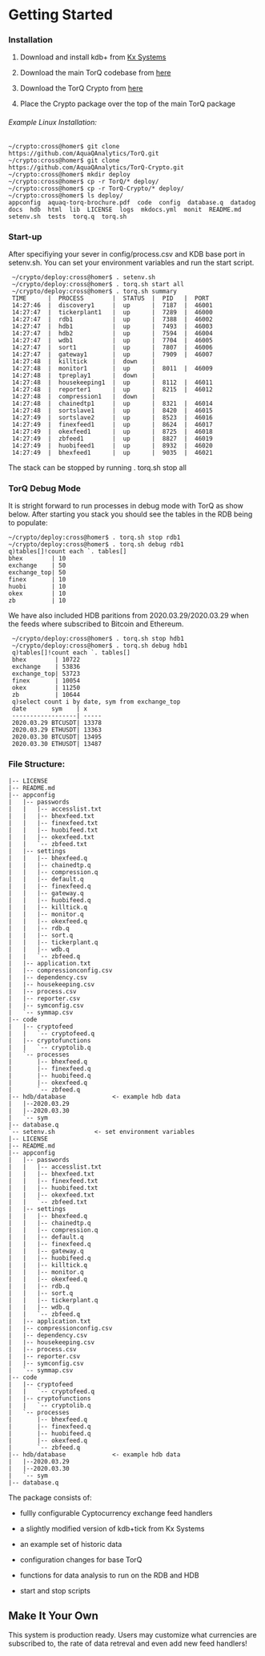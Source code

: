 # Getting Started

### Installation

1.  Download and install kdb+ from [Kx Systems](http://kx.com)

2.  Download the main TorQ codebase from
    [here](https://github.com/AquaQAnalytics/TorQ/tree/master)

3.  Download the TorQ Crypto from
    [here](https://github.com/AquaQAnalytics/TorQ-Crypto)

4.  Place the Crypto package over the top of the main TorQ package


###### Example Linux Installation:

    ~/crypto:cross@homer$ git clone https://github.com/AquaQAnalytics/TorQ.git
    ~/crypto:cross@homer$ git clone https://github.com/AquaQAnalytics/TorQ-Crypto.git
    ~/crypto:cross@homer$ mkdir deploy
    ~/crypto:cross@homer$ cp -r TorQ/* deploy/
    ~/crypto:cross@homer$ cp -r TorQ-Crypto/* deploy/
    ~/crypto:cross@homer$ ls deploy/
    appconfig  aquaq-torq-brochure.pdf  code  config  database.q  datadog  docs  hdb  html  lib  LICENSE  logs  mkdocs.yml  monit  README.md  setenv.sh  tests  torq.q  torq.sh


### Start-up

After specifiying your sever in config/process.csv and KDB base port
in setenv.sh. You can set your environment variables and run the start
script.

     ~/crypto/deploy:cross@homer$ . setenv.sh
     ~/crypto/deploy:cross@homer$ . torq.sh start all
     ~/crypto/deploy:cross@homer$ . torq.sh summary
     TIME      |  PROCESS        |  STATUS  |  PID   |  PORT
     14:27:46  |  discovery1     |  up      |  7187  |  46001
     14:27:47  |  tickerplant1   |  up      |  7289  |  46000
     14:27:47  |  rdb1           |  up      |  7388  |  46002
     14:27:47  |  hdb1           |  up      |  7493  |  46003
     14:27:47  |  hdb2           |  up      |  7594  |  46004
     14:27:47  |  wdb1           |  up      |  7704  |  46005
     14:27:47  |  sort1          |  up      |  7807  |  46006
     14:27:47  |  gateway1       |  up      |  7909  |  46007
     14:27:48  |  killtick       |  down    |
     14:27:48  |  monitor1       |  up      |  8011  |  46009
     14:27:48  |  tpreplay1      |  down    |
     14:27:48  |  housekeeping1  |  up      |  8112  |  46011
     14:27:48  |  reporter1      |  up      |  8215  |  46012
     14:27:48  |  compression1   |  down    |
     14:27:48  |  chainedtp1     |  up      |  8321  |  46014
     14:27:48  |  sortslave1     |  up      |  8420  |  46015
     14:27:49  |  sortslave2     |  up      |  8523  |  46016
     14:27:49  |  finexfeed1     |  up      |  8624  |  46017
     14:27:49  |  okexfeed1      |  up      |  8725  |  46018
     14:27:49  |  zbfeed1        |  up      |  8827  |  46019
     14:27:49  |  huobifeed1     |  up      |  8932  |  46020
     14:27:49  |  bhexfeed1      |  up      |  9035  |  46021

The stack can be stopped by running . torq.sh stop all

### TorQ Debug Mode

It is stright forward to run processes in debug mode with TorQ 
as show below. After starting you stack you should see the tables 
in the RDB being to populate:

    ~/crypto/deploy:cross@homer$ . torq.sh stop rdb1
    ~/crypto/deploy:cross@homer$ . torq.sh debug rdb1
    q)tables[]!count each `. tables[]
    bhex        | 10
    exchange    | 50
    exchange_top| 50
    finex       | 10
    huobi       | 10
    okex        | 10
    zb          | 10

We have also included HDB paritions from 2020.03.29/2020.03.29
when the feeds where subscribed to Bitcoin and Ethereum.  

     ~/crypto/deploy:cross@homer$ . torq.sh stop hdb1
     ~/crypto/deploy:cross@homer$ . torq.sh debug hdb1
     q)tables[]!count each `. tables[]
     bhex        | 10722
     exchange    | 53836
     exchange_top| 53723
     finex       | 10054
     okex        | 11250
     zb          | 10644
     q)select count i by date, sym from exchange_top
     date       sym    | x
     ------------------| -----
     2020.03.29 BTCUSDT| 13378
     2020.03.29 ETHUSDT| 13363
     2020.03.30 BTCUSDT| 13495
     2020.03.30 ETHUSDT| 13487

### File Structure:

    |-- LICENSE
    |-- README.md
    |-- appconfig
    |   |-- passwords
    |   |   |-- accesslist.txt
    |   |   |-- bhexfeed.txt
    |   |   |-- finexfeed.txt
    |   |   |-- huobifeed.txt
    |   |   |-- okexfeed.txt
    |   |   `-- zbfeed.txt
    |   |-- settings
    |   |   |-- bhexfeed.q
    |   |   |-- chainedtp.q
    |   |   |-- compression.q
    |   |   |-- default.q
    |   |   |-- finexfeed.q
    |   |   |-- gateway.q
    |   |   |-- huobifeed.q
    |   |   |-- killtick.q
    |   |   |-- monitor.q
    |   |   |-- okexfeed.q
    |   |   |-- rdb.q
    |   |   |-- sort.q
    |   |   |-- tickerplant.q
    |   |   |-- wdb.q
    |   |   `-- zbfeed.q
    |   |-- application.txt
    |   |-- compressionconfig.csv
    |   |-- dependency.csv
    |   |-- housekeeping.csv
    |   |-- process.csv
    |   |-- reporter.csv
    |   |-- symconfig.csv
    |   `-- symmap.csv
    |-- code
    |   |-- cryptofeed
    |   |   `-- cryptofeed.q
    |   |-- cryptofunctions
    |   |   `-- cryptolib.q
    |   `-- processes
    |       |-- bhexfeed.q
    |       |-- finexfeed.q
    |       |-- huobifeed.q
    |       |-- okexfeed.q
    |       `-- zbfeed.q
    |-- hdb/database             <- example hdb data
    |   |--2020.03.29
    |   |--2020.03.30
    |   `-- sym
    |-- database.q
    `-- setenv.sh           <- set environment variables
    |-- LICENSE
    |-- README.md
    |-- appconfig
    |   |-- passwords
    |   |   |-- accesslist.txt
    |   |   |-- bhexfeed.txt
    |   |   |-- finexfeed.txt
    |   |   |-- huobifeed.txt
    |   |   |-- okexfeed.txt
    |   |   `-- zbfeed.txt
    |   |-- settings
    |   |   |-- bhexfeed.q
    |   |   |-- chainedtp.q
    |   |   |-- compression.q
    |   |   |-- default.q
    |   |   |-- finexfeed.q
    |   |   |-- gateway.q
    |   |   |-- huobifeed.q
    |   |   |-- killtick.q
    |   |   |-- monitor.q
    |   |   |-- okexfeed.q
    |   |   |-- rdb.q
    |   |   |-- sort.q
    |   |   |-- tickerplant.q
    |   |   |-- wdb.q
    |   |   `-- zbfeed.q
    |   |-- application.txt
    |   |-- compressionconfig.csv
    |   |-- dependency.csv
    |   |-- housekeeping.csv
    |   |-- process.csv
    |   |-- reporter.csv
    |   |-- symconfig.csv
    |   `-- symmap.csv
    |-- code
    |   |-- cryptofeed
    |   |   `-- cryptofeed.q
    |   |-- cryptofunctions
    |   |   `-- cryptolib.q
    |   `-- processes
    |       |-- bhexfeed.q
    |       |-- finexfeed.q
    |       |-- huobifeed.q
    |       |-- okexfeed.q
    |       `-- zbfeed.q
    |-- hdb/database             <- example hdb data
    |   |--2020.03.29
    |   |--2020.03.30
    |   `-- sym
    |-- database.q

The package consists of:

-   fullly configurable Cyptocurrency exchange feed handlers

-   a slightly modified version of kdb+tick from Kx Systems

-   an example set of historic data

-   configuration changes for base TorQ

-   functions for data analysis to run on the RDB and HDB

-   start and stop scripts

Make It Your Own
----------------

This system is production ready. Users may customize what currencies are 
subscribed to, the rate of data retreval and even add new feed handlers!
